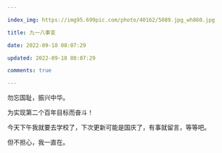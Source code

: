 ```yaml
---

index_img: https://img95.699pic.com/photo/40162/5089.jpg_wh860.jpg

title: 九一八事变

date: 2022-09-18 08:07:29

updated: 2022-09-18 08:07:29

comments: true

---
```


勿忘国耻，振兴中华。

为实现第二个百年目标而奋斗！

今天下午我就要去学校了，下次更新可能是国庆了，有事就留言，等等吧。

但不担心，我一直在。

